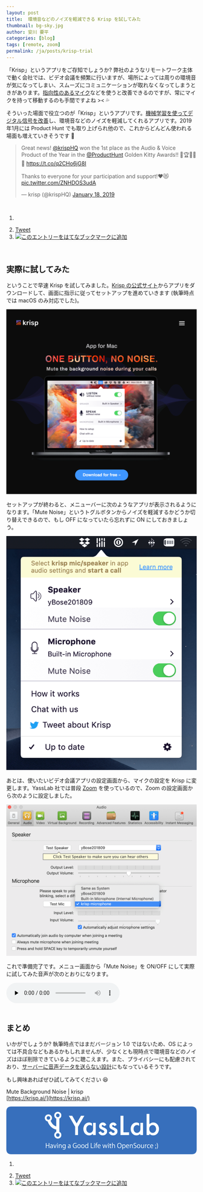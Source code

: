 ```yaml
---
layout: post
title:  環境音などのノイズを軽減できる Krisp を試してみた
thumbnail: bg-sky.jpg
author: 安川 要平
categories: [blog]
tags: [remote, zoom]
permalink: /ja/posts/krisp-trial
---
```


「Krisp」というアプリをご存知でしょうか? 弊社のようなリモートワーク主体で動く会社では、ビデオ会議を頻繁に行いますが、場所によっては周りの環境音が気になってしまい、スムーズにコミュニケーションが取れなくなってしまうときがあります。[指向性のあるマイク](http://www.amazon.com/Audio-Technica-ATR2100-USB-Cardioid-Dynamic-Microphone/dp/B004QJOZS4)などを使うと改善できるのですが、常にマイクを持って移動するのも手間ですよね >< 💦

そういった場面で役立つのが「Krisp」というアプリです。[機械学習を使ってデジタル信号を改善](https://krisp.ai/technology.html)し、環境音などのノイズを軽減してくれるアプリです。2019年1月には Product Hunt でも取り上げられ他ので、これからどんどん使われる場面も増えていきそうです 👀

<blockquote class="twitter-tweet" data-lang="en"><p lang="en" dir="ltr">Great news! <a href="https://twitter.com/krispHQ?ref_src=twsrc%5Etfw">@krispHQ</a> won the 1st place as the Audio &amp; Voice Product of the Year in the <a href="https://twitter.com/ProductHunt?ref_src=twsrc%5Etfw">@ProductHunt</a> Golden Kitty Awards!! 🥇🏆🎉🎉🎉 <a href="https://t.co/q2CHo6jG8I">https://t.co/q2CHo6jG8I</a><br><br>Thanks to everyone for your participation and support!❤️😻 <a href="https://t.co/ZNHDOS3udA">pic.twitter.com/ZNHDOS3udA</a></p>&mdash; krisp (@krispHQ) <a href="https://twitter.com/krispHQ/status/1086301046954184705?ref_src=twsrc%5Etfw">January 18, 2019</a></blockquote>
<script async src="https://platform.twitter.com/widgets.js" charset="utf-8"></script>

<br>

<ol class="snsb" style="margin-left: 0px">
  <li><div class="fb-like" data-href="{{ page.path }}" data-layout="standard" data-action="like" data-size="small" data-show-faces="true" data-share="true"></div></li>
  <li><a href="https://twitter.com/share" class="twitter-share-button" data-url="{{ page.path }}" data-text="{{ page.title }}" data-lang="ja" data-hashtags="YassLab" data-via="YassLab" width="100">Tweet</a><script>!function(d,s,id){var js,fjs=d.getElementsByTagName(s)[0],p=/^http:/.test(d.location)?'http':'https';if(!d.getElementById(id)){js=d.createElement(s);js.id=id;js.src=p+'://platform.twitter.com/widgets.js';fjs.parentNode.insertBefore(js,fjs);}}(document, 'script', 'twitter-wjs');</script></li>
  <li><a href="https://b.hatena.ne.jp/entry/s/{{ page.url }}" class="hatena-bookmark-button" data-hatena-bookmark-title="{{ page.title }} - YassLab" data-hatena-bookmark-layout="standard-balloon" data-hatena-bookmark-lang="ja" title="このエントリーをはてなブックマークに追加"><img src="https://b.st-hatena.com/images/entry-button/button-only@2x.png" alt="このエントリーをはてなブックマークに追加" width="20" height="20" style="border: none;" /></a><script type="text/javascript" src="https://b.st-hatena.com/js/bookmark_button.js" charset="utf-8" async="async"></script></li>          
</ol>

<br>

## 実際に試してみた

ということで早速 Krisp を試してみました。[Krisp の公式サイト](https://krisp.ai/)からアプリをダウンロードして、画面に指示に従ってセットアップを進めていきます (執筆時点では macOS のみ対応でした)。

[![Krisp Website](/img/krisp-setup-0.png)](https://krisp.ai/)

セットアップが終わると、メニューバーに次のようなアプリが表示されるようになります。「Mute Noise」というトグルボタンからノイズを軽減するかどうか切り替えできるので、もし OFF になっていたら忘れずに ON にしておきましょう。

![Krisp Menu Bar](/img/krisp-setup-1.png)

あとは、使いたいビデオ会議アプリの設定画面から、マイクの設定を Krisp に変更します。YassLab 社では普段 [Zoom](https://zoom.us/) を使っているので、Zoom の設定画面から次のように設定しました。

![Krisp Setup in Zoom](/img/krisp-setup-2.png)

これで準備完了です。メニュー画面から「Mute Noise」を ON/OFF にして実際に試してみた音声が次のとおりになります。

<audio id="player2" preload="none" controls style="max-width:100%;">
  <source src="/audio/krisp-trial.mp3" type="audio/mp3" />
</audio>

<br>
<br>

## まとめ

いかがでしょうか? 執筆時点ではまだバージョン 1.0 ではないため、OS によっては不具合などもあるかもしれませんが、少なくとも現時点で環境音などのノイズはほぼ削除できているように聴こえます。また、プライバシーにも配慮されており、[サーバーに音声データを送らない設計](https://krisp.ai/faq.html)にもなっているそうです。

もし興味あればぜひ試してみてください 😆

Mute Background Noise | krisp   
[https://krisp.ai/](https://krisp.ai/)

[![YassLab Inc.](/img/logo_800x200.png)](/)


<ol class="snsb" style="margin-left: 0px">
  <li><div class="fb-like" data-href="{{ page.path }}" data-layout="standard" data-action="like" data-size="small" data-show-faces="true" data-share="true"></div></li>
  <li><a href="https://twitter.com/share" class="twitter-share-button" data-url="{{ page.path }}" data-text="{{ page.title }}" data-lang="ja" data-hashtags="YassLab" data-via="YassLab" width="100">Tweet</a><script>!function(d,s,id){var js,fjs=d.getElementsByTagName(s)[0],p=/^http:/.test(d.location)?'http':'https';if(!d.getElementById(id)){js=d.createElement(s);js.id=id;js.src=p+'://platform.twitter.com/widgets.js';fjs.parentNode.insertBefore(js,fjs);}}(document, 'script', 'twitter-wjs');</script></li>
  <li><a href="https://b.hatena.ne.jp/entry/s/{{ page.url }}" class="hatena-bookmark-button" data-hatena-bookmark-title="{{ page.title }} - YassLab" data-hatena-bookmark-layout="standard-balloon" data-hatena-bookmark-lang="ja" title="このエントリーをはてなブックマークに追加"><img src="https://b.st-hatena.com/images/entry-button/button-only@2x.png" alt="このエントリーをはてなブックマークに追加" width="20" height="20" style="border: none;" /></a><script type="text/javascript" src="https://b.st-hatena.com/js/bookmark_button.js" charset="utf-8" async="async"></script></li>          
</ol>

